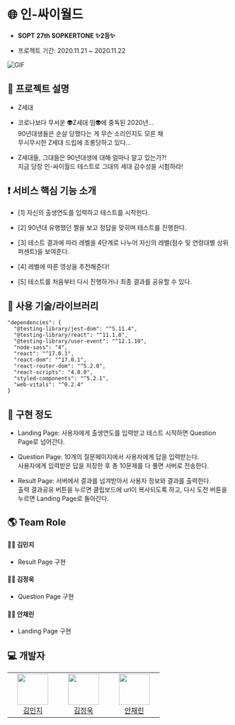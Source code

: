 # 🌐 인-싸이월드

* <b>SOPT 27th SOPKERTONE ✨2등✨</b>

* 프로젝트 기간: 2020.11.21 ~ 2020.11.22

![GIF](https://img1.daumcdn.net/thumb/R1280x0/?scode=mtistory2&fname=https%3A%2F%2Fblog.kakaocdn.net%2Fdn%2Fd2dhuj%2FbtqN5gmAFqJ%2FyL1IpLviiK5jyBRZN2Z8Q0%2Fimg.gif)

## :bookmark_tabs: 프로젝트 설명

* Z세대 

* 코로나보다 무서운 👽Z세대 밈👽에 중독된 2020년...<br>
90년대생들은 순살 당했다는 게 무슨 소리인지도 모른 채<br>
무시무시한 Z세대 드립에 조롱당하고 있다...

* Z세대들, 그대들은 90년대생에 대해 얼마나 알고 있는가?!<br>
지금 당장 인-싸이월드 테스트로 그대의 세대 감수성을 시험하라!

## :exclamation: 서비스 핵심 기능 소개

* [1] 자신의 출생연도를 입력하고 테스트를 시작한다.

* [2] 90년대 유행했던 짤을 보고 정답을 맞히며 테스트를 진행한다.

* [3] 테스트 결과에 따라 레벨을 4단계로 나누어 자신의 레벨(점수 및 연령대별 상위 퍼센트)을 보여준다.

* [4] 레벨에 따른 영상을 추천해준다!

* [5] 테스트를 처음부터 다시 진행하거나 최종 결과를 공유할 수 있다.

## :closed_book: 사용 기술/라이브러리

```
"dependencies": {
  "@testing-library/jest-dom": "^5.11.4",
  "@testing-library/react": "^11.1.0",
  "@testing-library/user-event": "^12.1.10",
  "node-sass": "4",
  "react": "^17.0.1",
  "react-dom": "^17.0.1",
  "react-router-dom": "^5.2.0",
  "react-scripts": "4.0.0",
  "styled-components": "^5.2.1",
  "web-vitals": "^0.2.4"
}
```

## :muscle: 구현 정도

* Landing Page: 사용자에게 출생연도를 입력받고 테스트 시작하면 Question Page로 넘어간다.

* Question Page: 10개의 질문페이지에서 사용자에게 답을 입력받는다.<br>
사용자에게 입력받은 답을 저장한 후 총 10문제를 다 풀면 서버로 전송한다.

* Result Page: 서버에서 결과를 넘겨받아서 사용자 정보와 결과를 출력한다.<br>
출력 결과공유 버튼을 누르면 클립보드에 url이 복사되도록 하고, 다시 도전 버튼을 누르면 Landing Page로 돌아간다.

## :earth_americas: Team Role 

#### :surfing_woman: 김민지
 
* Result Page 구현

#### :surfing_man: 김정욱

* Question Page 구현

#### :surfing_woman: 안채린

* Landing Page 구현

## :computer: 개발자
<table><tbody><tr><td align="center" valign="top" width="25%">
<a href="https://github.com/mnxmnz">
<img src="https://avatars1.githubusercontent.com/u/48766355?s=460&u=0419d273d1a31539ee4f1151cdacb6fefd45dacc&v=4" width="70" height="70"><br />
김민지
</a>
</td><td align="center" valign="top" width="25%">
<a href="https://github.com/neity16">
<img src="https://avatars1.githubusercontent.com/u/54431522?s=460&u=2202642a1809a52fa34f00e580e6d6ab5796a92b&v=4" width="70" height="70"><br />
김정욱
</a>
</td><td align="center" valign="top" width="25%">
<a href="https://github.com/achrvv">
<img src="https://avatars2.githubusercontent.com/u/72637095?s=460&u=b6afb83e8ef6b983585d545e3456a6b80b238357&v=4" width="70" height="70"><br />
안채린
</a>
</td></tr></tbody></table>
